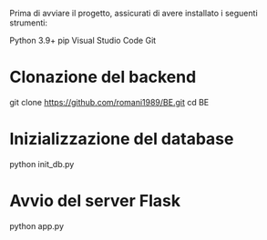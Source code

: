 Prima di avviare il progetto, assicurati di avere installato i seguenti strumenti:

Python 3.9+
pip 
Visual Studio Code 
Git 


# Clonazione del backend
git clone https://github.com/romani1989/BE.git
cd BE


# Inizializzazione del database
python init_db.py

# Avvio del server Flask
python app.py

